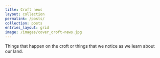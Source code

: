 ```yaml
---
title: Croft news
layout: collection
permalink: /posts/
collection: posts
entries_layout: grid
image: /images/cover_croft-news.jpg
---
```


Things that happen on the croft or things that we notice as we learn about our land.

